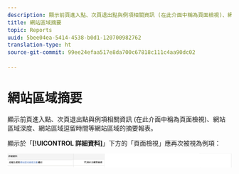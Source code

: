 ```yaml
---
description: 顯示前頁進入點、次頁退出點與例項相關資訊 (在此介面中稱為頁面檢視)、網站區域深度、網站區域逗留時間等網站區域的摘要報表。
title: 網站區域摘要
topic: Reports
uuid: 5bee04ea-5414-4538-b0d1-120700982762
translation-type: ht
source-git-commit: 99ee24efaa517e8da700c67818c111c4aa90dc02

---
```



# 網站區域摘要

顯示前頁進入點、次頁退出點與例項相關資訊 (在此介面中稱為頁面檢視)、網站區域深度、網站區域逗留時間等網站區域的摘要報表。

顯示於「**[!UICONTROL 詳細資料]**」下方的「頁面檢視」應再次被視為例項：

![](assets/site_sec_summ.png)

